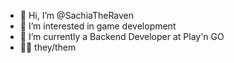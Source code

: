- 👋 Hi, I’m @SachiaTheRaven
- 👀 I’m interested in game development
- 🌱 I’m currently a Backend Developer at Play'n GO
- 🏳️‍⚧️ they/them

<!---
SachiaTheRaven/SachiaTheRaven is a ✨ special ✨ repository because its `README.md` (this file) appears on your GitHub profile.
You can click the Preview link to take a look at your changes.
--->
